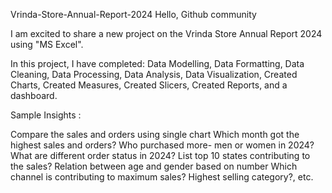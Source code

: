 Vrinda-Store-Annual-Report-2024
Hello, Github community

I am excited to share a new project on the Vrinda Store Annual Report 2024 using "MS Excel".

In this project, I have completed: Data Modelling, Data Formatting, Data Cleaning, Data Processing, Data Analysis, Data Visualization, Created Charts, Created Measures, Created Slicers, Created Reports, and a dashboard.

Sample Insights :

Compare the sales and orders using single chart
Which month got the highest sales and orders?
Who purchased more- men or women in 2024?
What are different order status in 2024?
List top 10 states contributing to the sales?
Relation between age and gender based on number
Which channel is contributing to maximum sales?
Highest selling category?, etc.
